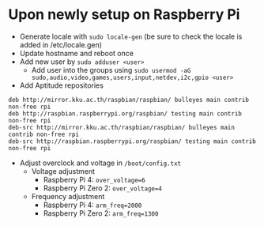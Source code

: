 # Upon newly setup on Raspberry Pi

- Generate locale with `sudo locale-gen` (be sure to check the locale is added in /etc/locale.gen)
- Update hostname and reboot once
- Add new user by `sudo adduser <user>`
  - Add user into the groups using `sudo usermod -aG sudo,audio,video,games,users,input,netdev,i2c,gpio <user>`
- Add Aptitude repositories

```
deb http://mirror.kku.ac.th/raspbian/raspbian/ bulleyes main contrib non-free rpi
deb http://raspbian.raspberrypi.org/raspbian/ testing main contrib non-free rpi
deb-src http://mirror.kku.ac.th/raspbian/raspbian/ bulleyes main contrib non-free rpi
deb-src http://raspbian.raspberrypi.org/raspbian/ testing main contrib non-free rpi
```
- Adjust overclock and voltage in `/boot/config.txt`
  - Voltage adjustment
    - Raspberry Pi 4: `over_voltage=6`
    - Raspberry Pi Zero 2: `over_voltage=4`
  - Frequency adjustment
    - Raspberry Pi 4: `arm_freq=2000`
    - Raspberry Pi Zero 2: `arm_freq=1300`
